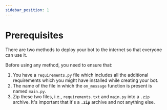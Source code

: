 ```yaml
---
sidebar_position: 1
---
```


# Prerequisites
There are two methods to deploy your bot to the internet so that everyone can use it.

Before using any method, you need to ensure that:
1. You have a `requirements.py` file which includes all the additional requirements which you might have installed while creating your bot.
2. The name of the file in which the `on_message` function is present is named `main.py`.
3. Zip these two files, i.e., `requirements.txt` and `main.py` into a `.zip` archive. It's important that it's a **`.zip`** archive and not anything else.
